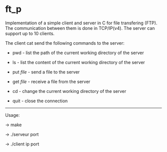 # ft_p

Implementation of a simple client and server in C for file transfering (FTP). The communication between them is done in TCP/IP(v4).
The server can support up to 10 clients.

The client cat send the following commands to the server:

- pwd - list the path of the current working directory of the server

- ls - list the content of the current working directory of the server

- put _file_ - send a file to the server

- get _file_ - receive a file from the server

- cd - change the current working directory of the server

- quit - close the connection

-------------------

Usage:

-> make

-> ./serveur port

-> ./client ip port
